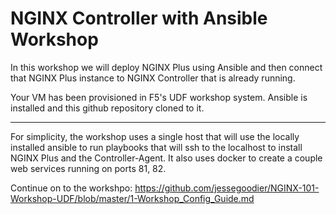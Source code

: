 # NGINX Controller with Ansible Workshop 

In this workshop we will deploy NGINX Plus using Ansible and then connect that NGINX Plus instance to NGINX Controller that is already running.

Your VM has been provisioned in F5's UDF workshop system. Ansible is installed and this github repository cloned to it.

------------

For simplicity, the workshop uses a single host that will use the locally installed ansible to run playbooks that will ssh to the localhost to install NGINX Plus and the Controller-Agent. It also uses docker to create a couple web services running on ports 81, 82. 

Continue on to the workshpo:
<https://github.com/jessegoodier/NGINX-101-Workshop-UDF/blob/master/1-Workshop_Config_Guide.md>